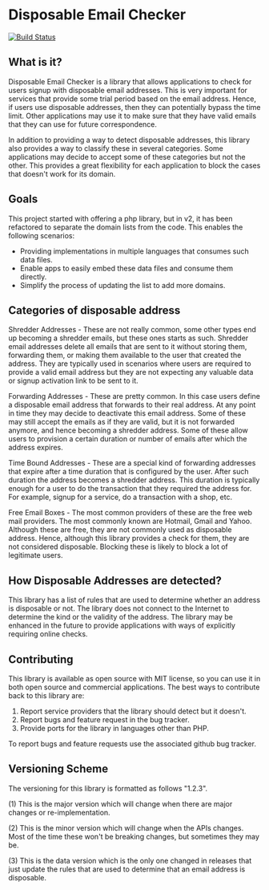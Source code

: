 # Disposable Email Checker

[![Build Status](https://travis-ci.org/vboctor/disposable_email_checker.png?branch=master)](https://travis-ci.org/vboctor/disposable_email_checker)

## What is it?

Disposable Email Checker is a library that allows applications to check for
users signup with disposable email addresses.  This is very important for
services that provide some trial period based on the email address.  Hence,
if users use disposable addresses, then they can potentially bypass the time
limit.  Other applications may use it to make sure that they have valid emails
that they can use for future correspondence.

In addition to providing a way to detect disposable addresses, this library 
also provides a way to classify these in several categories.  Some applications
may decide to accept some of these categories but not the other.  This provides
a great flexibility for each application to block the cases that doesn't work
for its domain.

## Goals

This project started with offering a php library, but in v2, it has been refactored
to separate the domain lists from the code.  This enables the following scenarios:

- Providing implementations in multiple languages that consumes such data files.
- Enable apps to easily embed these data files and consume them directly.
- Simplify the process of updating the list to add more domains.

## Categories of disposable address

Shredder Addresses - These are not really common, some other types end up becoming
a shredder emails, but these ones starts as such.  Shredder email addresses
delete all emails that are sent to it without storing them, forwarding them, 
or making them available to the user that created the address.  They are 
typically used in scenarios where users are required to provide a valid email
address but they are not expecting any valuable data or signup activation link
to be sent to it.

Forwarding Addresses - These are pretty common.  In this case users define a
disposable email address that forwards to their real address.  At any point in
time they may decide to deactivate this email address.  Some of these may still
accept the emails as if they are valid, but it is not forwarded anymore, and 
hence becoming a shredder address.  Some of these allow users to provision a
certain duration or number of emails after which the address expires.

Time Bound Addresses - These are a special kind of forwarding addresses that
expire after a time duration that is configured by the user.  After such 
duration the address becomes a shredder address.  This duration is typically
enough for a user to do the transaction that they required the address for.
For example, signup for a service, do a transaction with a shop, etc.

Free Email Boxes - The most common providers of these are the free web mail
providers.  The most commonly known are Hotmail, Gmail and Yahoo.  Although
these are free, they are not commonly used as disposable address.  Hence,
although this library provides a check for them, they are not considered
disposable.  Blocking these is likely to block a lot of legitimate users.


## How Disposable Addresses are detected?

This library has a list of rules that are used to determine whether an address 
is disposable or not.  The library does not connect to the Internet to determine 
the kind or the validity of the address.  The library may be enhanced in the 
future to provide applications with ways of explicitly requiring online checks.


## Contributing

This library is available as open source with MIT license, so you can use it
in both open source and commercial applications.  The best ways to contribute
back to this library are:

1. Report service providers that the library should detect but it doesn't.
2. Report bugs and feature request in the bug tracker.
3. Provide ports for the library in languages other than PHP.

To report bugs and feature requests use the associated github bug tracker.


## Versioning Scheme

The versioning for this library is formatted as follows "1.2.3".

   (1) This is the major version which will change when there are major changes 
       or re-implementation.
       
   (2) This is the minor version which will change when the APIs changes.
       Most of the time these won't be breaking changes, but sometimes they
       may be.
       
   (3) This is the data version which is the only one changed in releases that
       just update the rules that are used to determine that an email address
       is disposable.

